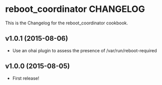 reboot_coordinator CHANGELOG
======================
This is the Changelog for the reboot_coordinator cookbook.

v1.0.1 (2015-08-06)
-------------------

* Use an ohai plugin to assess the presence of /var/run/reboot-required

v1.0.0 (2015-08-05)
-------------------

* First release!

